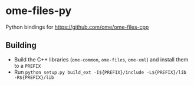 # ome-files-py
Python bindings for https://github.com/ome/ome-files-cpp

## Building

* Build the C++ libraries (`ome-common`, `ome-files`, `ome-xml`) and install them to a `PREFIX`
* Run `python setup.py build_ext -I${PREFIX}/include -L${PREFIX}/lib -R${PREFIX}/lib`
